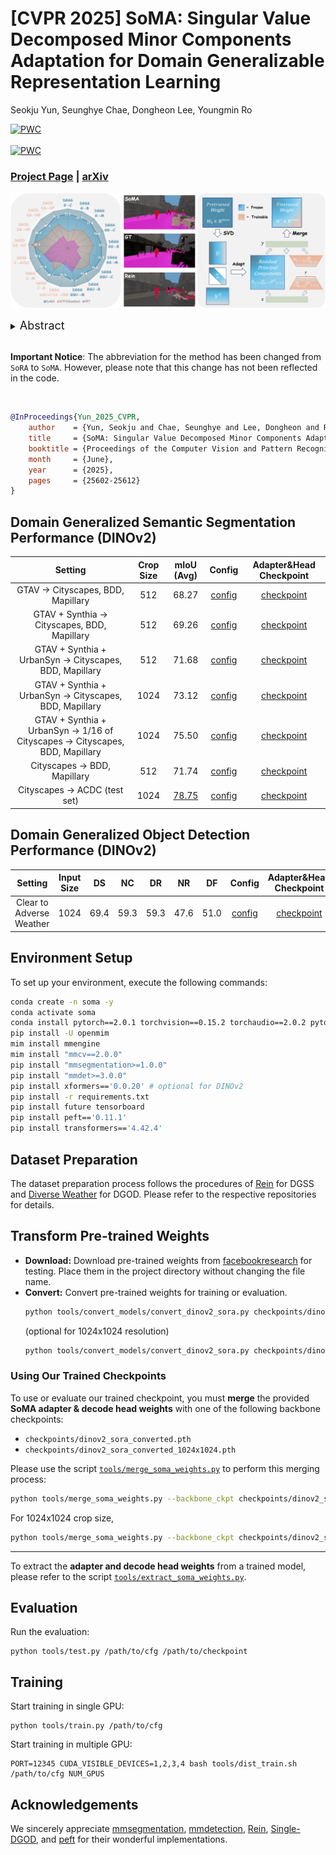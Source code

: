 # [CVPR 2025] SoMA: Singular Value Decomposed Minor Components Adaptation for Domain Generalizable Representation Learning
Seokju Yun, Seunghye Chae, Dongheon Lee, Youngmin Ro

[![PWC](https://img.shields.io/endpoint.svg?url=https://paperswithcode.com/badge/sora-singular-value-decomposed-low-rank/domain-adaptation-on-cityscapes-to-acdc)](https://paperswithcode.com/sota/domain-adaptation-on-cityscapes-to-acdc?p=sora-singular-value-decomposed-low-rank) <br />	
[![PWC](https://img.shields.io/endpoint.svg?url=https://paperswithcode.com/badge/sora-singular-value-decomposed-low-rank/domain-generalization-on-gta-to-avg)](https://paperswithcode.com/sota/domain-generalization-on-gta-to-avg?p=sora-singular-value-decomposed-low-rank) <br />

### [Project Page](https://ysj9909.github.io/SoRA.github.io/) | [arXiv](https://arxiv.org/abs/2412.04077)

![teaser](assets/teaser_soma.png)

<details>
  <summary>
  <font size="+1">Abstract</font>
  </summary>
Domain generalization (DG) aims to adapt a model using one or multiple source domains to ensure robust performance in unseen target domains. Recently, Parameter-Efficient Fine-Tuning (PEFT) of foundation models has shown promising results in the context of DG problem.
Nevertheless, existing PEFT methods still struggle to strike a balance between preserving generalizable components of the pre-trained model and learning task-specific features. To gain insights into the distribution of generalizable components, we begin by analyzing the pre-trained weights  through the lens of singular value decomposition. Building on these insights, we introduce Singular Value Decomposed Minor Components Adaptation (SoMA), an approach that selectively tunes minor singular components while keeping the residual parts frozen. SoMA effectively retains the generalization ability of the pre-trained model while efficiently acquiring task-specific skills. Furthermore, we freeze domain-generalizable blocks and employ an annealing weight decay strategy, thereby achieving an optimal balance in the delicate trade-off between generalizability and discriminability. SoMA attains state-of-the-art results on multiple benchmarks that span both domain generalized semantic segmentation to domain generalized object detection. In addition, our methods introduce no additional inference overhead or regularization loss, maintain compatibility with any backbone or head, and are designed to be versatile, allowing easy integration into a wide range of tasks.
</details>


<br>

**Important Notice**: The abbreviation for the method has been changed from `SoRA` to `SoMA`. However, please note that this change has not been reflected in the code.

<br>

```bibtex
@InProceedings{Yun_2025_CVPR,
    author    = {Yun, Seokju and Chae, Seunghye and Lee, Dongheon and Ro, Youngmin},
    title     = {SoMA: Singular Value Decomposed Minor Components Adaptation for Domain Generalizable Representation Learning},
    booktitle = {Proceedings of the Computer Vision and Pattern Recognition Conference (CVPR)},
    month     = {June},
    year      = {2025},
    pages     = {25602-25612}
}
```

## Domain Generalized Semantic Segmentation Performance (DINOv2)

|Setting |Crop Size |mIoU (Avg)|Config|Adapter&Head Checkpoint|
|:---:|:---:|:---:|:---:| :---:|
|GTAV $\rightarrow$ Cityscapes, BDD, Mapillary|512 |68.27|[config](https://github.com/ysj9909/SoMA/blob/main/configs/sora/sora_dinov2-L_mask2former.py)| [checkpoint](https://github.com/ysj9909/SoMA/releases/download/v1.0/soma_dinov2-L_g2cbm_best.pth)
|GTAV + Synthia $\rightarrow$ Cityscapes, BDD, Mapillary|512 |69.26|[config](https://github.com/ysj9909/SoMA/blob/main/configs/sora/sora_dinov2-L_mask2former_gs2cbm.py)| [checkpoint](https://github.com/ysj9909/SoMA/releases/download/v1.0/soma_dinov2-L_gs2cbm_best.pth)
|GTAV + Synthia + UrbanSyn $\rightarrow$ Cityscapes, BDD, Mapillary|512 |71.68|[config](https://github.com/ysj9909/SoMA/blob/main/configs/sora/sora_dinov2-L_mask2former_gsu2cbm.py)| [checkpoint](https://github.com/ysj9909/SoMA/releases/download/v1.0/soma_dinov2-L_gsu2cbm_best.pth)
|GTAV + Synthia + UrbanSyn $\rightarrow$ Cityscapes, BDD, Mapillary|1024 |73.12|[config](https://github.com/ysj9909/SoMA/blob/main/configs/sora/sora_dinov2-L_mask2former_gsu2cbm_1024x1024.py)| [checkpoint](https://github.com/ysj9909/SoMA/releases/download/v1.0/soma_dinov2-L_gsu2cbm_1024x1024_best.pth)
|GTAV + Synthia + UrbanSyn $\rightarrow$ 1/16 of Cityscapes $\rightarrow$ Cityscapes, BDD, Mapillary|1024 |75.50|[config](https://github.com/ysj9909/SoMA/blob/main/configs/sora/sora_dinov2-L_mask2former_gsuc16_2cbm_1024x1024.py)| [checkpoint](https://github.com/ysj9909/SoMA/releases/download/v1.0/soma_dinov2-L_data_efficiency_1024x1024_best.pth)
| Cityscapes $\rightarrow$ BDD, Mapillary|512 |71.74|[config](https://github.com/ysj9909/SoMA/blob/main/configs/sora/sora_dinov2_mask2former_c2bm.py)| [checkpoint](https://github.com/ysj9909/SoMA/releases/download/v1.0/soma_dinov2-L_c2bm_best.pth)
| Cityscapes $\rightarrow$ ACDC (test set)|1024 |[78.75](https://acdc.vision.ee.ethz.ch/submissions/66dc574130d48b1c5dc91b7a)|[config](https://github.com/ysj9909/SoMA/blob/main/configs/sora/sora_dinov2_mask2former_ACDC_1024x1024_bs4x2.py)| [checkpoint](https://github.com/ysj9909/SoMA/releases/download/v1.0/soma_dinov2-L_acdc_1024x1024_best.pth)


## Domain Generalized Object Detection Performance (DINOv2)

|Setting |Input Size|DS|NC|DR|NR|DF|Config|Adapter&Head Checkpoint|
|:---:|:---:|:---:|:---:| :---:| :---:| :---:| :---:| :---:|
|Clear to Adverse Weather|1024 |69.4|59.3|59.3|47.6|51.0|[config](https://github.com/ysj9909/SoMA/blob/main/DGOD/configs/sora/sora_dinov2-L_codetr_dg.py)| [checkpoint](https://github.com/ysj9909/SoMA/releases/download/v1.0/soma_dinov2-L_dgod_best.pth)

## Environment Setup
To set up your environment, execute the following commands:
```bash
conda create -n soma -y
conda activate soma
conda install pytorch==2.0.1 torchvision==0.15.2 torchaudio==2.0.2 pytorch-cuda=11.7 -c pytorch -c nvidia -y
pip install -U openmim
mim install mmengine
mim install "mmcv==2.0.0"
pip install "mmsegmentation>=1.0.0"
pip install "mmdet>=3.0.0"
pip install xformers=='0.0.20' # optional for DINOv2
pip install -r requirements.txt
pip install future tensorboard
pip install peft=='0.11.1'
pip install transformers=='4.42.4'
```

## Dataset Preparation
The dataset preparation process follows the procedures of [Rein](https://github.com/w1oves/Rein) for DGSS and [Diverse Weather](https://github.com/AmingWu/Single-DGOD) for DGOD. Please refer to the respective repositories for details.


## Transform Pre-trained Weights
* **Download:** Download pre-trained weights from [facebookresearch](https://dl.fbaipublicfiles.com/dinov2/dinov2_vitl14/dinov2_vitl14_pretrain.pth) for testing. Place them in the project directory without changing the file name.
* **Convert:** Convert pre-trained weights for training or evaluation.
  ```bash
  python tools/convert_models/convert_dinov2_sora.py checkpoints/dinov2_vitl14_pretrain.pth checkpoints/dinov2_sora_converted.pth
  ```
  (optional for 1024x1024 resolution)
  ```bash
  python tools/convert_models/convert_dinov2_sora.py checkpoints/dinov2_vitl14_pretrain.pth checkpoints/dinov2_sora_converted_1024x1024.pth --height 1024 --width 1024
  ```

###  Using Our Trained Checkpoints
To use or evaluate our trained checkpoint, you must **merge** the provided **SoMA adapter & decode head weights** with one of the following backbone checkpoints:

- `checkpoints/dinov2_sora_converted.pth`  
- `checkpoints/dinov2_sora_converted_1024x1024.pth`

Please use the script [`tools/merge_soma_weights.py`](tools/merge_soma_weights.py) to perform this merging process:
```bash
python tools/merge_soma_weights.py --backbone_ckpt checkpoints/dinov2_sora_converted.pth --soma_ckpt checkpoints/soma_checkpoints/soma_dinov2-L_g2cbm_best.pth --merged_ckpt checkpoints/merged_checkpoints/soma_dinov2-L_g2cbm_best.pth
  ```
For 1024x1024 crop size,
```bash
python tools/merge_soma_weights.py --backbone_ckpt checkpoints/dinov2_sora_converted_1024x1024.pth --soma_ckpt checkpoints/soma_checkpoints/soma_dinov2-L_gsu2cbm_1024x1024_best.pth --merged_ckpt checkpoints/merged_checkpoints/soma_dinov2-L_gsu2cbm_1024x1024_best.pth
  ```

---

To extract the **adapter and decode head weights** from a trained model, please refer to the script [`tools/extract_soma_weights.py`](tools/extract_soma_weights.py).

## Evaluation
  Run the evaluation:
  ```
  python tools/test.py /path/to/cfg /path/to/checkpoint
  ```

## Training
Start training in single GPU:
```
python tools/train.py /path/to/cfg
```
Start training in multiple GPU:
```
PORT=12345 CUDA_VISIBLE_DEVICES=1,2,3,4 bash tools/dist_train.sh /path/to/cfg NUM_GPUS
```

## Acknowledgements
We sincerely appreciate [mmsegmentation](https://github.com/open-mmlab/mmsegmentation), [mmdetection](https://github.com/open-mmlab/mmdetection), [Rein](https://github.com/w1oves/Rein), [Single-DGOD](https://github.com/AmingWu/Single-DGOD), and [peft](https://github.com/huggingface/peft) for their wonderful implementations.
